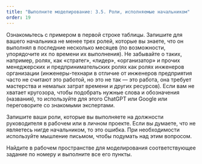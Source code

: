 ```yaml
---
title: "Выполните моделирование: 3.5. Роли, исполняемые начальником"
order: 19
---
```




Ознакомьтесь с примером в первой строке таблицы. Запишите для вашего начальника не менее трех ролей, которые вы знаете, что он выполнял в последние несколько месяцев (по возможности, упорядочите их по времени их выполнения). Не забывайте о таких, например, ролях, как «стратег», «лидер», «организатор» и прочих менеджерских и предпринимательских ролях как ролях инженеров организации (инженеры-технари в отличие от инженеров предприятия часто не считают это работой, но это не так — это работа, она требует мастерства и немалых затрат времени и других ресурсов). Если вам не хватает кругозора, чтобы подобрать нужные слова и обозначения (названия), то используйте для этого ChatGPT или Google или переговорите со знакомыми экспертами.

Запишите ваши роли, которые вы выполняете на должности руководителя в рабочем или в личном проекте. Если вы думаете, что не являетесь нигде начальником, то это ошибка. При необходимости используйте мышление письмом, чтобы подумать над этим вопросом.

Найдите в рабочем пространстве для моделирования соответствующее задание по номеру и выполните все его пункты.

